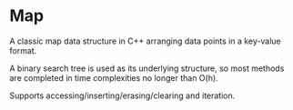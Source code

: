 # Map

A classic map data structure in C++ arranging data points in a key-value format. 

A binary search tree is used as its underlying structure, so most methods are completed in time complexities no longer than O(h).

Supports accessing/inserting/erasing/clearing and iteration.
